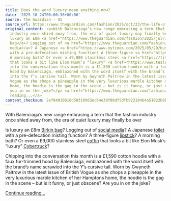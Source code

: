 ```yaml
---
title: Does the word luxury mean anything now?
date: '2025-10-24T06:00:36+00:00'
source: The Guardian - US
source_url: https://www.theguardian.com/fashion/2025/oct/23/the-life-of-luxury-fashions-evolving-language
original_content: <p>With Balenciaga’s new range embracing a term that the fashion
  industry once shied away from, the era of quiet luxury may finally be over</p><p></p><p>Is
  luxury an £8m <a href="https://www.theguardian.com/fashion/2025/jul/10/jane-birkins-original-hermes-handbag-sells-for-record-86m-at-paris-auction">Birkin
  bag</a>? Logging out of <a href="https://www.theguardian.com/fashion/2024/mar/05/fashion-statement-olsen-twins-the-row-social-media-blackout">social
  media</a>? A Japanese <a href="https://www.nytimes.com/2025/05/29/business/toto-toilet-japan-bidet.html">toilet</a>
  with a pre-defecation misting function? A three-figure <a href="https://www.theguardian.com/fashion/2024/oct/17/fashion-statement-lipstick-lip-products-hailey-bieber">lipstick</a>?
  A morning bath? Or even a £9,000 stainless steel <a href="https://titancasket.com/products/hypercasket-upfront">coffin</a>
  that looks a bit like Elon Musk’s “luxury” <a href="https://www.tesla.com/en_gb/cybertruck">Cybertruck</a>?</p><p>Chipping
  into the conversation this month is a £1,590 cotton hoodie with a faux fur-trimmed
  hood by Balenciaga, emblazoned with the word itself with the brand’s name scrawled
  into the Y’s cursive tail. Worn by Gwyneth Paltrow in the latest issue of British
  Vogue as she chops a pineapple in the very luxurious marble kitchen of her Hamptons
  home, the hoodie is the gag in the scene – but is it funny, or just obscene? Are
  you in on the joke?</p> <a href="https://www.theguardian.com/fashion/2025/oct/23/the-life-of-luxury-fashions-evolving-language">Continue
  reading...</a>
content_checksum: 2ef84010b16d50310963ec64e39f00df5dfb922104b4a51022b0b13ae87eea2b
---
```


With Balenciaga’s new range embracing a term that the fashion industry once shied away from, the era of quiet luxury may finally be over

Is luxury an £8m [Birkin bag](https://www.theguardian.com/fashion/2025/jul/10/jane-birkins-original-hermes-handbag-sells-for-record-86m-at-paris-auction)? Logging out of [social media](https://www.theguardian.com/fashion/2024/mar/05/fashion-statement-olsen-twins-the-row-social-media-blackout)? A Japanese [toilet](https://www.nytimes.com/2025/05/29/business/toto-toilet-japan-bidet.html) with a pre-defecation misting function? A three-figure [lipstick](https://www.theguardian.com/fashion/2024/oct/17/fashion-statement-lipstick-lip-products-hailey-bieber)? A morning bath? Or even a £9,000 stainless steel [coffin](https://titancasket.com/products/hypercasket-upfront) that looks a bit like Elon Musk’s “luxury” [Cybertruck](https://www.tesla.com/en_gb/cybertruck)?

Chipping into the conversation this month is a £1,590 cotton hoodie with a faux fur-trimmed hood by Balenciaga, emblazoned with the word itself with the brand’s name scrawled into the Y’s cursive tail. Worn by Gwyneth Paltrow in the latest issue of British Vogue as she chops a pineapple in the very luxurious marble kitchen of her Hamptons home, the hoodie is the gag in the scene – but is it funny, or just obscene? Are you in on the joke?

 [Continue reading...](https://www.theguardian.com/fashion/2025/oct/23/the-life-of-luxury-fashions-evolving-language)